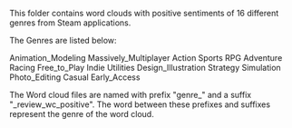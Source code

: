 This folder contains word clouds with positive sentiments of 16 different genres from Steam applications.

The Genres are listed below:

Animation_Modeling
Massively_Multiplayer
Action
Sports
RPG
Adventure
Racing
Free_to_Play
Indie
Utilities
Design_Illustration
Strategy
Simulation
Photo_Editing
Casual
Early_Access


The Word cloud files are named with prefix "genre_" and a suffix "_review_wc_positive". The word between these prefixes and suffixes represent the genre of the word cloud.
